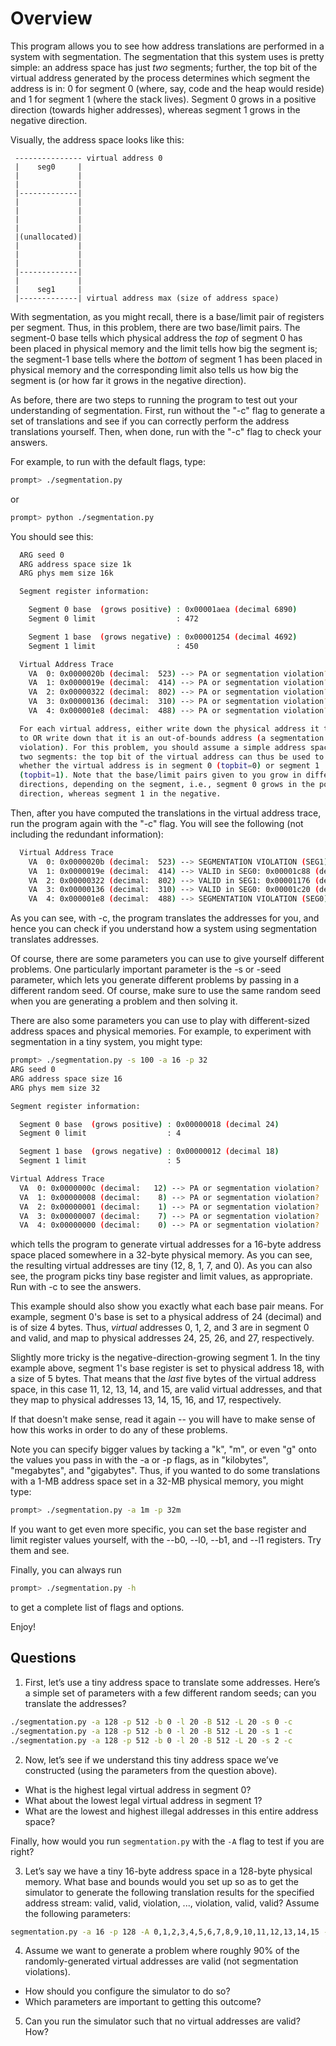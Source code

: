 # Overview

This program allows you to see how address translations are performed in a
system with segmentation. The segmentation that this system uses is pretty
simple: an address space has just _two_ segments; further, the top bit of the
virtual address generated by the process determines which segment the address
is in: 0 for segment 0 (where, say, code and the heap would reside) and 1 for
segment 1 (where the stack lives). Segment 0 grows in a positive direction
(towards higher addresses), whereas segment 1 grows in the negative direction.

Visually, the address space looks like this:

```
 --------------- virtual address 0
 |    seg0     |
 |             |
 |             |
 |-------------|
 |             |
 |             |
 |             |
 |             |
 |(unallocated)|
 |             |
 |             |
 |             |
 |-------------|
 |             |
 |    seg1     |
 |-------------| virtual address max (size of address space)
```

With segmentation, as you might recall, there is a base/limit pair of
registers per segment. Thus, in this problem, there are two base/limit
pairs. The segment-0 base tells which physical address the _top_ of segment 0
has been placed in physical memory and the limit tells how big the segment is;
the segment-1 base tells where the _bottom_ of segment 1 has been placed in
physical memory and the corresponding limit also tells us how big the segment
is (or how far it grows in the negative direction).

As before, there are two steps to running the program to test out your
understanding of segmentation. First, run without the "-c" flag to generate a
set of translations and see if you can correctly perform the address
translations yourself. Then, when done, run with the "-c" flag to check your
answers.

For example, to run with the default flags, type:

```sh
prompt> ./segmentation.py
```

or

```sh
prompt> python ./segmentation.py
```

You should see this:

```sh
  ARG seed 0
  ARG address space size 1k
  ARG phys mem size 16k

  Segment register information:

    Segment 0 base  (grows positive) : 0x00001aea (decimal 6890)
    Segment 0 limit                  : 472

    Segment 1 base  (grows negative) : 0x00001254 (decimal 4692)
    Segment 1 limit                  : 450

  Virtual Address Trace
    VA  0: 0x0000020b (decimal:  523) --> PA or segmentation violation?
    VA  1: 0x0000019e (decimal:  414) --> PA or segmentation violation?
    VA  2: 0x00000322 (decimal:  802) --> PA or segmentation violation?
    VA  3: 0x00000136 (decimal:  310) --> PA or segmentation violation?
    VA  4: 0x000001e8 (decimal:  488) --> PA or segmentation violation?

  For each virtual address, either write down the physical address it translates
  to OR write down that it is an out-of-bounds address (a segmentation
  violation). For this problem, you should assume a simple address space with
  two segments: the top bit of the virtual address can thus be used to check
  whether the virtual address is in segment 0 (topbit=0) or segment 1
  (topbit=1). Note that the base/limit pairs given to you grow in different
  directions, depending on the segment, i.e., segment 0 grows in the positive
  direction, whereas segment 1 in the negative.
```

Then, after you have computed the translations in the virtual address trace,
run the program again with the "-c" flag. You will see the following (not
including the redundant information):

```sh
  Virtual Address Trace
    VA  0: 0x0000020b (decimal:  523) --> SEGMENTATION VIOLATION (SEG1)
    VA  1: 0x0000019e (decimal:  414) --> VALID in SEG0: 0x00001c88 (decimal: 7304)
    VA  2: 0x00000322 (decimal:  802) --> VALID in SEG1: 0x00001176 (decimal: 4470)
    VA  3: 0x00000136 (decimal:  310) --> VALID in SEG0: 0x00001c20 (decimal: 7200)
    VA  4: 0x000001e8 (decimal:  488) --> SEGMENTATION VIOLATION (SEG0)
```

As you can see, with -c, the program translates the addresses for you, and
hence you can check if you understand how a system using segmentation
translates addresses.

Of course, there are some parameters you can use to give yourself different
problems. One particularly important parameter is the -s or -seed parameter,
which lets you generate different problems by passing in a different random
seed. Of course, make sure to use the same random seed when you are generating
a problem and then solving it.

There are also some parameters you can use to play with different-sized
address spaces and physical memories. For example, to experiment with
segmentation in a tiny system, you might type:

```sh
prompt> ./segmentation.py -s 100 -a 16 -p 32
ARG seed 0
ARG address space size 16
ARG phys mem size 32

Segment register information:

  Segment 0 base  (grows positive) : 0x00000018 (decimal 24)
  Segment 0 limit                  : 4

  Segment 1 base  (grows negative) : 0x00000012 (decimal 18)
  Segment 1 limit                  : 5

Virtual Address Trace
  VA  0: 0x0000000c (decimal:   12) --> PA or segmentation violation?
  VA  1: 0x00000008 (decimal:    8) --> PA or segmentation violation?
  VA  2: 0x00000001 (decimal:    1) --> PA or segmentation violation?
  VA  3: 0x00000007 (decimal:    7) --> PA or segmentation violation?
  VA  4: 0x00000000 (decimal:    0) --> PA or segmentation violation?
```

which tells the program to generate virtual addresses for a 16-byte address
space placed somewhere in a 32-byte physical memory. As you can see, the
resulting virtual addresses are tiny (12, 8, 1, 7, and 0). As you can also
see, the program picks tiny base register and limit values, as
appropriate. Run with -c to see the answers.

This example should also show you exactly what each base pair means. For
example, segment 0's base is set to a physical address of 24 (decimal) and is
of size 4 bytes. Thus, _virtual_ addresses 0, 1, 2, and 3 are in segment 0 and
valid, and map to physical addresses 24, 25, 26, and 27, respectively.

Slightly more tricky is the negative-direction-growing segment 1. In the tiny
example above, segment 1's base register is set to physical address 18, with a
size of 5 bytes. That means that the _last_ five bytes of the virtual address
space, in this case 11, 12, 13, 14, and 15, are valid virtual addresses, and
that they map to physical addresses 13, 14, 15, 16, and 17, respectively.

If that doesn't make sense, read it again -- you will have to make sense of
how this works in order to do any of these problems.

Note you can specify bigger values by tacking a "k", "m", or even "g" onto the
values you pass in with the -a or -p flags, as in "kilobytes", "megabytes",
and "gigabytes". Thus, if you wanted to do some translations with a 1-MB
address space set in a 32-MB physical memory, you might type:

```sh
prompt> ./segmentation.py -a 1m -p 32m
```

If you want to get even more specific, you can set the base register and limit
register values yourself, with the --b0, --l0, --b1, and --l1 registers. Try
them and see.

Finally, you can always run

```sh
prompt> ./segmentation.py -h
```

to get a complete list of flags and options.

Enjoy!

## Questions

<!-- TODO: do homeworks -->

1. First, let’s use a tiny address space to translate some addresses. Here’s a simple set of parameters with a few different random seeds; can you translate the addresses?

```bash
./segmentation.py -a 128 -p 512 -b 0 -l 20 -B 512 -L 20 -s 0 -c
./segmentation.py -a 128 -p 512 -b 0 -l 20 -B 512 -L 20 -s 1 -c
./segmentation.py -a 128 -p 512 -b 0 -l 20 -B 512 -L 20 -s 2 -c
```

2. Now, let’s see if we understand this tiny address space we’ve constructed (using the parameters from the question above).

- What is the highest legal virtual address in segment 0?
- What about the lowest legal virtual address in segment 1?
- What are the lowest and highest illegal addresses in this entire address space?

Finally, how would you run `segmentation.py` with the `-A` flag to test if you are right?

3. Let’s say we have a tiny 16-byte address space in a 128-byte physical memory. What base and bounds would you set up so as to get the simulator to generate the following translation results for the specified address stream: valid, valid, violation, ..., violation, valid, valid? Assume the following parameters:

```bash
segmentation.py -a 16 -p 128 -A 0,1,2,3,4,5,6,7,8,9,10,11,12,13,14,15 --b0 ? --l0 ? --b1 ? --l1 ?
```

4. Assume we want to generate a problem where roughly 90% of the randomly-generated virtual addresses are valid (not segmentation violations).

- How should you configure the simulator to do so?
- Which parameters are important to getting this outcome?

5. Can you run the simulator such that no virtual addresses are valid? How?
